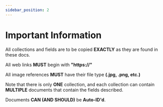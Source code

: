 ```yaml
---
sidebar_position: 2
---
```


# Important Information

All collections and fields are to be copied **EXACTLY** as they are found in these docs.

All web links **MUST** begin with **"https://"**

All image references **MUST** have their file type **(.jpg, .png, etc.)**

Note that there is only **ONE** collection, and each collection can contain **MULTIPLE** documents that contain the fields described.

Documents **CAN (AND SHOULD)** be **Auto-ID'd**.